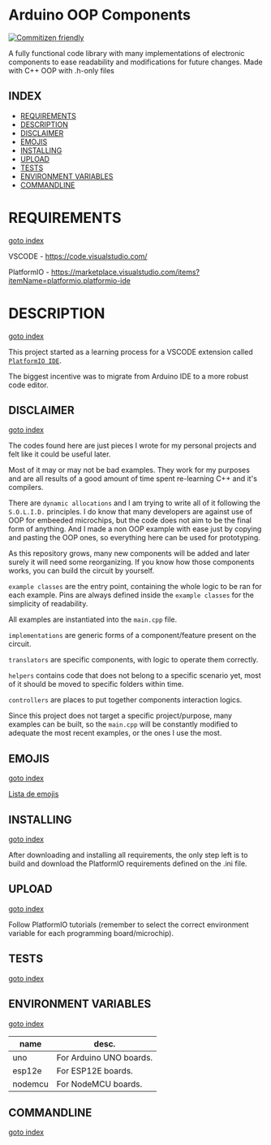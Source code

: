 
# Arduino OOP Components

[![Commitizen friendly](https://img.shields.io/badge/commitizen-friendly-brightgreen.svg)](http://commitizen.github.io/cz-cli/)

A fully functional code library with many implementations of electronic components to ease readability and modifications for future changes. Made with C++ OOP with .h-only files 

## INDEX

* [REQUIREMENTS](#requirements)
* [DESCRIPTION](#description)
* [DISCLAIMER](#disclaimer)
* [EMOJIS](#emojis)
* [INSTALLING](#installing)
* [UPLOAD](#running)
* [TESTS](#tests)
* [ENVIRONMENT VARIABLES](#environment-variables)
* [COMMANDLINE](#commandline)

# REQUIREMENTS 
[goto index](#index)

VSCODE - https://code.visualstudio.com/

PlatformIO - https://marketplace.visualstudio.com/items?itemName=platformio.platformio-ide


# DESCRIPTION 
[goto index](#index)

This project started as a learning process for a VSCODE extension called [`PlatformIO IDE`](https://marketplace.visualstudio.com/items?itemName=platformio.platformio-ide).

The biggest incentive was to migrate from Arduino IDE to a more robust code editor. 

## DISCLAIMER
[goto index](#index)

The codes found here are just pieces I wrote for my personal projects and felt like it could be useful later.

Most of it may or may not be bad examples. They work for my purposes and are all results of a good amount of time spent re-learning C++ and it's compilers.

There are `dynamic allocations` and I am trying to write all of it following the `S.O.L.I.D.` principles. 
I do know that many developers are against use of OOP for embeeded microchips, but the code does not aim to be the final form of anything. 
And I made a non OOP example with ease just by copying and pasting the OOP ones, so everything here can be used for prototyping.


As this repository grows, many new components will be added and later surely it will need some reorganizing.
If you know how those components works, you can build the circuit by yourself.

`example classes` are the entry point, containing the whole logic to be ran for each example.
Pins are always defined inside the `example classes` for the simplicity of readability.

All examples are instantiated into the `main.cpp` file.

`implementations` are generic forms of a component/feature present on the circuit.

`translators` are specific components, with logic to operate them correctly.

`helpers` contains code that does not belong to a specific scenario yet, most of it should be moved to specific folders within time.

`controllers` are places to put together components interaction logics.


Since this project does not target a specific project/purpose, many examples can be built, so the `main.cpp` will be constantly modified to adequate the most recent examples, or the ones I use the most.


## EMOJIS 
[goto index](#index)

[Lista de emojis](https://emojis.github.io/index.html)


## INSTALLING
[goto index](#index)

After downloading and installing all requirements, the only step left is to build and download the PlatformIO requirements defined on the .ini file.

## UPLOAD
[goto index](#index)

Follow PlatformIO tutorials (remember to select the correct environment variable for each programming board/microchip).

## TESTS
[goto index](#index)


## ENVIRONMENT VARIABLES
[goto index](#index)

|name|desc.|
|---|---|
|uno|For Arduino UNO boards.|
|esp12e|For ESP12E boards.|
|nodemcu|For NodeMCU boards.|

## COMMANDLINE
[goto index](#index)
